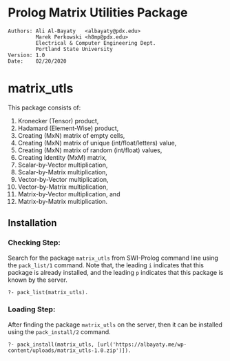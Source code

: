 # Prolog Matrix Utilities Package
    
    Authors: Ali Al-Bayaty   <albayaty@pdx.edu>
             Marek Perkowski <h8mp@pdx.edu>
             Electrical & Computer Engineering Dept.
             Portland State University
    Version: 1.0
    Date:    02/20/2020

#  matrix_utls

This package consists of:
1.  Kronecker (Tensor) product,
2.  Hadamard (Element-Wise) product,
3.  Creating (MxN) matrix of empty cells,
4.  Creating (MxN) matrix of unique (int/float/letters) value,
5.  Creating (MxN) matrix of random (int/float) values,
6.  Creating Identity (MxM) matrix,
7.  Scalar-by-Vector multiplication,
8.  Scalar-by-Matrix multiplication,
9.  Vector-by-Vector multiplication,
10. Vector-by-Matrix multiplication,
11. Matrix-by-Vector multiplication, and
12. Matrix-by-Matrix multiplication.

## Installation

### Checking Step:

Search for the package `matrix_utls` from SWI-Prolog command line using the `pack_list/1` command. Note that, the leading `i` indicates that this package is already installed, and the leading `p` indicates that this package is known by the server.
```
?- pack_list(matrix_utls).
```

### Loading Step:

After finding the package `matrix_utls` on the server, then it can be installed using the `pack_install/2` command.
```
?- pack_install(matrix_utls, [url('https://albayaty.me/wp-content/uploads/matrix_utls-1.0.zip')]).
```
